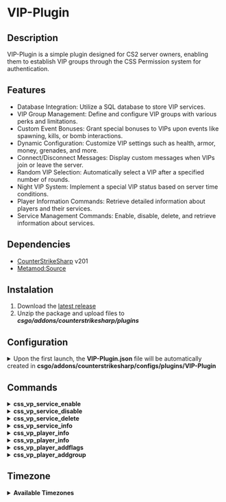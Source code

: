 # VIP-Plugin

## Description
VIP-Plugin is a simple plugin designed for CS2 server owners, enabling them to establish VIP groups through the CSS Permission system for authentication.

## Features
- Database Integration: Utilize a SQL database to store VIP services.
- VIP Group Management: Define and configure VIP groups with various perks and limitations.
- Custom Event Bonuses: Grant special bonuses to VIPs upon events like spawning, kills, or bomb interactions.
- Dynamic Configuration: Customize VIP settings such as health, armor, money, grenades, and more.
- Connect/Disconnect Messages: Display custom messages when VIPs join or leave the server.
- Random VIP Selection: Automatically select a VIP after a specified number of rounds.
- Night VIP System: Implement a special VIP status based on server time conditions.
- Player Information Commands: Retrieve detailed information about players and their services.
- Service Management Commands: Enable, disable, delete, and retrieve information about services.

## Dependencies
- [CounterStrikeSharp](https://github.com/roflmuffin/CounterStrikeSharp/releases) v201
- [Metamod:Source](https://www.sourcemm.net/downloads.php/?branch=master)

## Instalation
1. Download the [latest release](https://github.com/CS-GEJMERZY/VIP-Plugin/releases/latest)
2. Unzip the package and upload files to **_csgo/addons/counterstrikesharp/plugins_**

## Configuration 
<details>
<summary>Upon the first launch, the <b>VIP-Plugin.json</b>  file will be automatically created in <b>csgo/addons/counterstrikesharp/configs/plugins/VIP-Plugin</b> </summary>

```
{
  "Settings": {
    "Prefix": "{lightred}VIP " // // Text displayed before plugin's chat messages
    "Database": { 
      "Enabled": false, // disabling this will deactivate all features reliant on the database
      "SqlServer": {
        "host": "www.site.com",
        "port": 3306,
        "database": "vip-plugin",
        "username": "user",
        "password": "password",
        "prefix": "" // table prefix 
      }
    },
    "DatabaseVipsConfig": {
      "Enabled": false,
      "Commands": {
        "css_vp_service_enable": {
          "Enabled": true
        },
        "css_vp_service_disable": {
          "Enabled": true
        },
        "css_vp_service_delete": {
          "Enabled": true
        },
        "css_vp_service_info": {
          "Enabled": true
        },
        "css_vp_player_info": {
          "Enabled": true
        },
        "css_vp_player_info": {
          "Enabled": true
        },
        "css_vp_player_addflags": {
          "Enabled": true
        },
        "css_vp_player_addgroup ": {
          "Enabled": true
        }
      }
    }
  },
  "VIPGroups": [
    {
      "Permissions": "@vip-plugin/vip", // CSS permission required for this VIP group
      "Priority": 1, // if a player has multiple groups, one with higher priority will be chosen
      "UniqueId": "vip1", // used for storing services in DB, must be unique
      "Name": "VIP", // Name of the VIP group
      "Events": {
        "Spawn": {// Bonuses given to VIPs upon spawn
          "HP": 105, // Player's HP
          "ArmorValue": 100, // Armor value (0 = no armor) 
          "Helmet": true, // Whether to give a helmet
          "HelmetOnPistolRound": false, // Give helmet on pistol round?
          "DefuseKit": true, // Give defuse kit?
          "Zeus": true, // Give Zeus x27?
          "ZeusOnPistolRound": true, // Give Zeus on pistol round?
          "HealthshotAmount": 1,  // Number of healthshots
          "HealthshotOnPistolRound": true, // Give healthshot on pistol round?
          "ExtraMoney": 2000, // Bonus money
          "ExtraMoneyOnPistolRound": false, // Give extra money on pistol round?
          "Grenades": { // Grenade amounts(0 = don't give)
            "Smoke": 1,
            "HE": 1,
            "Flashbang": 1,
            "FireGrenade": 1,
            "Decoy": 0
          }
        },
        "Kill": { // Rewards for kills
          "HP": 2, // HP gained on normal kill
          "HeadshotHP": 3, // HP gained on headshot kill
          "Money": 200, // Money for normal kill
          "HeadshotMoney": 300 // Money for headshot kill
        },
        "Bomb": { // Rewards for bomb interactions
          "PlantMoney": 500, // Money for planting the bomb
          "DefuseMoney": 500 // Money for defusing the bomb
        },
        "Round": {  // Rewards based on round outcome
          "WinMoney": 1000, // Money for winning a round
          "LoseMoney": 0 // Money for losing a round
        }
      },
      "Limits": {
        "MaxHP": 120, // Maximum health
        "MaxMoney": 16000 // Maximum money
      },
      "Misc": {
        "ExtraJumps": { // Extra jump options
          "Amount": 0, // Number of extra jumps (0 = disabled, 1 = double jump etc.)
          "VelocityZ": 260, // Jump height
          "NoFallDamage": true // // Disable fall damage after extra jumps
        },
        "Bhop": {
          "Enabled": false, 
          "VelocityZ": 260, // the height of a jump
        },
        "Smoke": {
          "Enabled": false, // Enable colored smoke
          "Type": 0, // 0 = Fixed color, 1 = Random color
          "Color": "#FF0000" // Smoke color in hex code
        },
        "HealthRegen": {
          "Enabled": false,
          "Interval": 5, // add HP every 'Interval"
          "Delay": 5, // delay after round start
          "Amount": 5 // amount of HP, limited by Limits.MaxHp
        },
        "ArmorRegen": {
          "Enabled": false,
          "Interval": 5, // add Armor every 'Interval"
          "Delay": 5, // delay after round start
          "Amount": 5 // amount of Armor, limited by 100
        },        
        "FastPlant": {
          "Enabled": false,
          "Modifier": 0.5, // 1 = normal speed, 0.5 = 50% faster, 0.1 = 10% of the normal speed required etc.
          "TimeAfterRoundStart" : 0 // time after round start for the feature to start working
        },
        "FastDefuse": {
          "Enabled": false,
          "Modifier": 1, // 1 = normal speed, 0.5 = 50% faster, 0.1 = 10% of the normal speed required etc.
          "TimeAfterRoundStart" : 0 // time after round start for the feature to start working
        },
        "NoFallDamageGlobal": false, // Disable fall damage globally for the VIP group
        "Gravity": 1, // Gravity level (1 = normal)
        "Speed": 1 // Movement speed multiplier (1 = normal, 1.05 = 5 % faster)
      },
      "Messages": {
        "Chat": {
          "Connect": {
            "Enabled": true,
            "Message": "{darkred}VIP {default}{playername} joined the server",
            "DontBroadcast": true // Hide default connect message
          },
          "Disconnect": {
            "Enabled": true,
            "Message": "{darkred}VIP {default}{playername} left the server",
            "DontBroadcast": true // Hide default disconnect message
          }
        }
      }
    }
  ],
  "RandomVIP": {
    "Enabled ": false,
    "AfterRound ": 3, // Round after which to choose a VIP
    "MinimumPlayers ": 2, // Minimum players required
    "RepeatPickingMessage": 3, // repeat the 'picking random vip' message
    "PermissionsGranted ": [], // List of CSS permissions
    "PermissionExclude": [] // Exclude players with these permissions
  },
  "NightVIP": {
    "Enabled": false,
    "SendMessageOnVIPReserved": false, // res
    "StartHour": 22, // The hours can be 8-22 or 22-8(which mean from 22 to 24 and 00 to 08)
    "EndHour": 8,
    "TimeZone": "UTC", // TZ indentifier
    "RequiredNickPhrase": "YourSite.com", // Required nickname phrase(empty = pass)
    "RequiredScoreboardTag": "YourSite.com", // Required scoreboard tag(empty = pass)
    "PermissionsGranted ": [], // List of CSS permissions
    "PermissionExclude": [] // Exclude players with these permissions
  },
  "ConfigVersion": 1
}
```
</details>

##  Commands
<details>
<summary><strong>css_vp_service_enable</strong></summary>

Set the availability status of a service to **Enabled**.

- `<service_id>`: The ID of the service to enable.

**Syntax**: `css_vp_service_enable <service_id>`

**Example**: `css_vp_service_enable 1`
</details>

<details>
<summary><strong>css_vp_service_disable</strong></summary>

Set the availability status of a service to **Disabled**.

- `<service_id>`: The ID of the service to disable.

**Syntax**: `css_vp_service_disable <service_id>`

**Example**: `css_vp_service_disable 2`
</details>

<details>
<summary><strong>css_vp_service_delete</strong></summary>

Delete a service.

- `<service_id>`: The ID of the service to delete.

**Syntax**: `css_vp_service_delete <service_id>`

**Example**: `css_vp_service_delete 3`
</details>

<details>
<summary><strong>css_vp_service_info</strong></summary>

View detailed information about a service.

- `<service_id>`: The ID of the service to get information about.

**Syntax**: `css_vp_service_info <service_id>`

**Example**: `css_vp_service_info 4`
</details>

<details>
<summary><strong>css_vp_player_info</strong></summary>

View service info menu.

**Syntax**: `css_vp_player_info`

**Example**: `css_vp_player_info`
</details>

<details>
<summary><strong>css_vp_player_info</strong></summary>

Get information about a player.

- `<steamid64>`: The Steam ID of the player to retrieve information for.

**Syntax**: `css_vp_player_info <steamid64>`

**Example**: `css_vp_player_info 76561198012345678`
</details>

<details>
<summary><strong>css_vp_player_addflags</strong></summary>

Add flags to a player for a specified duration.

- `<steamid64>`: The Steam ID of the player to add flags to.
- `<duration>`: Duration in minutes for which the flags will be active.
- `<flag1> ...`: Flags to add to the player.

**Syntax**: `css_vp_player_addflags <steamid64> <duration> <flag1> ...`

**Example**: `css_vp_player_addflags 76561198012345678 30 @css/root @vip-plugin/vip`
</details>

<details>
<summary><strong>css_vp_player_addgroup</strong></summary>

Add a group to a player for a specified duration.

- `<steamid64>`: The Steam ID of the player to add the group to.
- `<duration>`: Duration in minutes for which the group will be active.
- `<group_id>`: The Unique ID of the group to add.

**Syntax**: `css_vp_player_addgroup <steamid64> <duration> <group_id>`

**Example**: `css_vp_player_addgroup 76561198012345678 60 vip1`
</details>

##  Timezone
<details>
<summary><strong>Available Timezones</strong></summary>

- You can find the list of available timezones on the wikipedia: [wiki](https://en.wikipedia.org/wiki/List_of_tz_database_time_zones).
- The value in config shall match *TZ identifier*, e.g. **Africa/Abidjan**.
</details>
